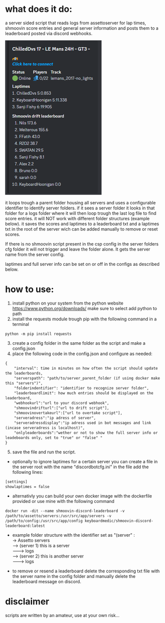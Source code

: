 # what does it do:
a server sided script that reads logs from assettoserver for lap times, shmoovin score entries and general server information and posts them to a leaderboard posted via discord webhooks.

![alt text](screenshot2.png)

it loops trough a parent folder housing all servers and uses a configurable identifier to identify server folders. if it sees a server folder it looks in that folder for a logs folder where it will then loop trough the last log file to find score entries. it will NOT work with different folder structures (example below). it saves the scores and laptimes to a leaderboard txt and a laptimes txt in the root of the server wich can be added manually to remove or reset scores.

If there is no shmoovin script present in the csp config in the server folders cfg folder it will not trigger and leave the folder alone.
It gets the server name from the server config.

laptimes and full server info can be set on or off in the configs as described below.

# how to use:
1. install python on your system from the python website https://www.python.org/downloads/ make sure to select add python to path
2. install the requests module trough pip with the following command in a terminal
```
python -m pip install requests
```
3. create a config folder in the same folder as the script and make a config.json
4. place the following code in the config.json and configure as needed:
```
{
    "interval": time in minutes on how often the script should update the leaderboards,
    "serverspath": "path/to/server_parent_folder (if using docker make this "servers")",
    "folderindentifier": "identifier to recognize server folder",
    "leaderboardlimit": how much entries should be displayed on the leaderboard,
    "webhookurl":"url to your discord webhook",
    "shmoovindrifturl":["url to drift script"],
    "shmoovinovertakeurl":["url to overtake script"],
    "serveradress":"ip adress of server",
    "serveradressdisplay":"ip adress used in bot messages and link (incase serveradress is localhost)",
    "onlyleaderboards":"wether or not to show the full server info or leadeboards only, set to "true" or "false" "
}
```
5. save the file and run the script.

* optionally to ignore laptimes for a certain server you can create a file in the server root with the name "discordbotcfg.ini"
in the file add the following lines:
```
[settings]
showlaptimes = false
```

* alternativly you can build your own docker image with the dockerfile provided or use mine with the following command
```
docker run -dit --name shmoovin-discord-leaderboard -v /path/to/assetto/servers:/usr/src/app/servers -v /path/to/config:/usr/src/app/config keyboardmedic/shmoovin-discord-leaderboard:latest
```


* example folder structure with the identifier set as "(server" :  
-> Assetto servers  
--> (server 1) this is a server  
---> logs  
--> (server 2) this is another server  
---> logs  

* to remove or resend a leaderboard delete the corresponding txt file with the server name in the config folder and manually delete the leaderboard message on discord.

# disclaimer
scripts are written by an amateur, use at your own risk...
